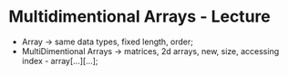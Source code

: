 # Multidimentional Arrays - Lecture

* Array -> same data types, fixed length, order;
* MultiDimentional Arrays -> matrices, 2d arrays, new, size, accessing index - array[...][...];
